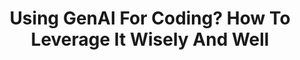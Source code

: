 ---
layout: page
title: Using GenAI For Coding? How To Leverage It Wisely And Well
description: It's important to treat generative AI as a tool, not a full-fledged teammate.
img: /assets/img/forbes_ai_for_coding.png
redirect: https://www.forbes.com/councils/forbestechcouncil/2024/04/24/ai-analytics-in-manufacturing-top-strategies-from-tech-experts/
importance: 1
category: forbes
---